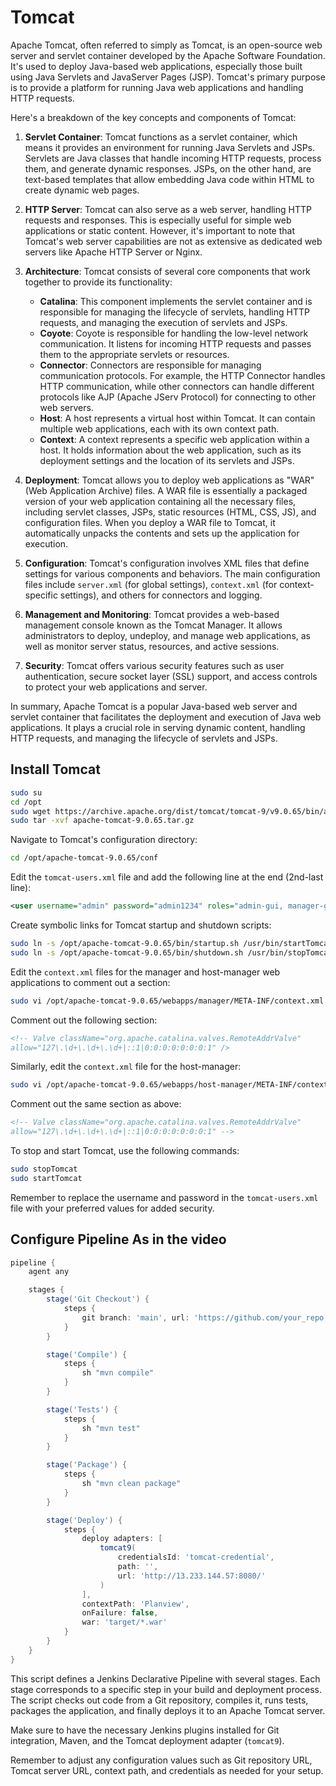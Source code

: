 # Tomcat

Apache Tomcat, often referred to simply as Tomcat, is an open-source web server and servlet container developed by the Apache Software Foundation. It's used to deploy Java-based web applications, especially those built using Java Servlets and JavaServer Pages (JSP). Tomcat's primary purpose is to provide a platform for running Java web applications and handling HTTP requests.

Here's a breakdown of the key concepts and components of Tomcat:

1. **Servlet Container**: Tomcat functions as a servlet container, which means it provides an environment for running Java Servlets and JSPs. Servlets are Java classes that handle incoming HTTP requests, process them, and generate dynamic responses. JSPs, on the other hand, are text-based templates that allow embedding Java code within HTML to create dynamic web pages.

2. **HTTP Server**: Tomcat can also serve as a web server, handling HTTP requests and responses. This is especially useful for simple web applications or static content. However, it's important to note that Tomcat's web server capabilities are not as extensive as dedicated web servers like Apache HTTP Server or Nginx.

3. **Architecture**: Tomcat consists of several core components that work together to provide its functionality:
   - **Catalina**: This component implements the servlet container and is responsible for managing the lifecycle of servlets, handling HTTP requests, and managing the execution of servlets and JSPs.
   - **Coyote**: Coyote is responsible for handling the low-level network communication. It listens for incoming HTTP requests and passes them to the appropriate servlets or resources.
   - **Connector**: Connectors are responsible for managing communication protocols. For example, the HTTP Connector handles HTTP communication, while other connectors can handle different protocols like AJP (Apache JServ Protocol) for connecting to other web servers.
   - **Host**: A host represents a virtual host within Tomcat. It can contain multiple web applications, each with its own context path.
   - **Context**: A context represents a specific web application within a host. It holds information about the web application, such as its deployment settings and the location of its servlets and JSPs.

4. **Deployment**: Tomcat allows you to deploy web applications as "WAR" (Web Application Archive) files. A WAR file is essentially a packaged version of your web application containing all the necessary files, including servlet classes, JSPs, static resources (HTML, CSS, JS), and configuration files. When you deploy a WAR file to Tomcat, it automatically unpacks the contents and sets up the application for execution.

5. **Configuration**: Tomcat's configuration involves XML files that define settings for various components and behaviors. The main configuration files include `server.xml` (for global settings), `context.xml` (for context-specific settings), and others for connectors and logging.

6. **Management and Monitoring**: Tomcat provides a web-based management console known as the Tomcat Manager. It allows administrators to deploy, undeploy, and manage web applications, as well as monitor server status, resources, and active sessions.

7. **Security**: Tomcat offers various security features such as user authentication, secure socket layer (SSL) support, and access controls to protect your web applications and server.

In summary, Apache Tomcat is a popular Java-based web server and servlet container that facilitates the deployment and execution of Java web applications. It plays a crucial role in serving dynamic content, handling HTTP requests, and managing the lifecycle of servlets and JSPs.

## Install Tomcat

```bash
sudo su
cd /opt
sudo wget https://archive.apache.org/dist/tomcat/tomcat-9/v9.0.65/bin/apache-tomcat-9.0.65.tar.gz
sudo tar -xvf apache-tomcat-9.0.65.tar.gz
```

Navigate to Tomcat's configuration directory:

```bash
cd /opt/apache-tomcat-9.0.65/conf
```

Edit the `tomcat-users.xml` file and add the following line at the end (2nd-last line):

```xml
<user username="admin" password="admin1234" roles="admin-gui, manager-gui, manager-script"/>
```

Create symbolic links for Tomcat startup and shutdown scripts:

```bash
sudo ln -s /opt/apache-tomcat-9.0.65/bin/startup.sh /usr/bin/startTomcat
sudo ln -s /opt/apache-tomcat-9.0.65/bin/shutdown.sh /usr/bin/stopTomcat
```

Edit the `context.xml` files for the manager and host-manager web applications to comment out a section:

```bash
sudo vi /opt/apache-tomcat-9.0.65/webapps/manager/META-INF/context.xml
```

Comment out the following section:

```xml
<!-- Valve className="org.apache.catalina.valves.RemoteAddrValve"
allow="127\.\d+\.\d+\.\d+|::1|0:0:0:0:0:0:0:1" />
```

Similarly, edit the `context.xml` file for the host-manager:

```bash
sudo vi /opt/apache-tomcat-9.0.65/webapps/host-manager/META-INF/context.xml
```

Comment out the same section as above:

```xml
<!-- Valve className="org.apache.catalina.valves.RemoteAddrValve"
allow="127\.\d+\.\d+\.\d+|::1|0:0:0:0:0:0:0:1" -->
```

To stop and start Tomcat, use the following commands:

```bash
sudo stopTomcat
sudo startTomcat
```

Remember to replace the username and password in the `tomcat-users.xml` file with your preferred values for added security.

## Configure Pipeline As in the video


```groovy
pipeline {
    agent any

    stages {
        stage('Git Checkout') {
            steps {
                git branch: 'main', url: 'https://github.com/your_repo.git'
            }
        }

        stage('Compile') {
            steps {
                sh "mvn compile"
            }
        }

        stage('Tests') {
            steps {
                sh "mvn test"
            }
        }

        stage('Package') {
            steps {
                sh "mvn clean package"
            }
        }

        stage('Deploy') {
            steps {
                deploy adapters: [
                    tomcat9(
                        credentialsId: 'tomcat-credential',
                        path: '',
                        url: 'http://13.233.144.57:8080/'
                    )
                ],
                contextPath: 'Planview',
                onFailure: false,
                war: 'target/*.war'
            }
        }
    }
}
```

This script defines a Jenkins Declarative Pipeline with several stages. Each stage corresponds to a specific step in your build and deployment process. The script checks out code from a Git repository, compiles it, runs tests, packages the application, and finally deploys it to an Apache Tomcat server.

Make sure to have the necessary Jenkins plugins installed for Git integration, Maven, and the Tomcat deployment adapter (`tomcat9`).

Remember to adjust any configuration values such as Git repository URL, Tomcat server URL, context path, and credentials as needed for your setup.


